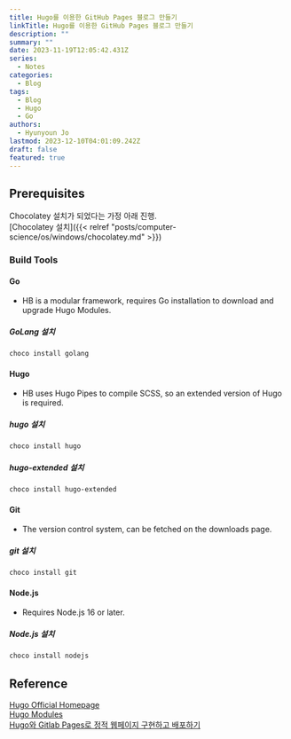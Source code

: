 ```yaml
---
title: Hugo를 이용한 GitHub Pages 블로그 만들기
linkTitle: Hugo를 이용한 GitHub Pages 블로그 만들기
description: ""
summary: ""
date: 2023-11-19T12:05:42.431Z
series:
  - Notes
categories:
  - Blog
tags:
  - Blog
  - Hugo
  - Go
authors:
  - Hyunyoun Jo
lastmod: 2023-12-10T04:01:09.242Z
draft: false
featured: true
---
```


## Prerequisites

Chocolatey 설치가 되었다는 가정 아래 진행.  
[Chocolatey 설치]({{< relref "posts/computer-science/os/windows/chocolatey.md" >}})

### Build Tools

#### Go

- HB is a modular framework, requires Go installation to download and upgrade Hugo Modules.

##### GoLang 설치

```powershell
choco install golang
```

#### Hugo

- HB uses Hugo Pipes to compile SCSS, so an extended version of Hugo is required.

##### hugo 설치

```powershell
choco install hugo
```

##### hugo-extended 설치

```powershell
choco install hugo-extended
```

#### Git

- The version control system, can be fetched on the downloads page.

##### git 설치

```powershell
choco install git
```

#### Node.js

- Requires Node.js 16 or later.

##### Node.js 설치

```powershell
choco install nodejs
```

## Reference

[Hugo Official Homepage](https://gohugo.io/)  
[Hugo Modules](https://hugomods.com/)  
[Hugo와 Gitlab Pages로 정적 웹페이지 구현하고 배포하기](https://devocean.sk.com/blog/techBoardDetail.do?ID=165251&ref=codenary)
